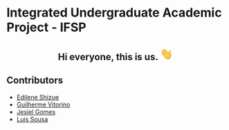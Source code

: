 # Integrated Undergraduate Academic Project - IFSP

<div>
  <h2 align="center">Hi everyone, this is us.
    <img src="https://raw.githubusercontent.com/ABSphreak/ABSphreak/master/gifs/Hi.gif" width="30px">
  </h2>


## Contributors

-   [Edilene Shizue](https://github.com/ShizueOnizuka) 
-   [Guilherme Vitorino](https://github.com/vitorinoguilherme) 
-   [Jesiel Gomes](https://github.com/JesielGomes) 
-   [Luis Sousa](http://github.com/IncognitaDev)
